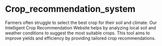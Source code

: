 # Crop_recommendation_system
Farmers often struggle to select the best crop for their soil and climate. Our Intelligent Crop Recommendation Website helps by analyzing local soil and weather conditions to suggest the most suitable crops. This tool aims to improve yields and efficiency by providing tailored crop recommendations.
